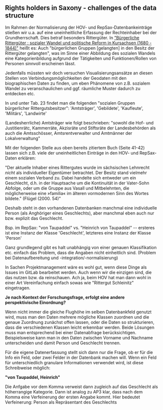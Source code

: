 ## Rights holders in Saxony - challenges of the data structure

Im Rahmen der Normalisierung der HOV- und RepSax-Datenbankeinträge stießen wir u.a. auf eine uneinheitliche Erfassung der Rechteinhaber bei der Grundherrschaft. Dies betraf besonders Rittergüter.
In ["Bürgerliche Rittergüter : sozialer Wandel und politische Reform in Kursachsen (1680 - 1844)"](https://digi20.digitale-sammlungen.de/de/fs1/object/display/bsb00056061_00147.html) heißt es:
Auch "bürgerlichen Gruppen [gelangten] in den Besitz der Rittergüter gelangten", was im Sinne einer Abbildung des sozialen Wandels eine Kategorienbildung aufgrund der Tätigkeiten und Funktionen/Rollen von Personen
sinnvoll erscheinen lässt.

Jedenfalls müssten wir doch versuchen Visualisierungsansätze an diesen Stellen von Verbindungsmöglichkeiten der Geodaten mit den biographischen Daten zu finden, 
um eben Phänomene von z.B. sozialem Wandel zu veranschaulichen und ggf. räumliche Muster dadurch zu entdecken etc.

In und unter Tab. 23 findet man die folgenden "sozialen Gruppen bürgerlicher Rittergutsbesitzer": 'Amtsträger', 'Gebildete', 'Kaufleute', 'Militärs', 'Landwirte'

(Landesherrliche) Amtsträger wie folgt beschrieben: 
"sowohl die Hof- und Justitienrätc, Kammerräte, Akzisräte und Stiftsräte der Landesbehörden als auch die Amtsschösser, 
Amtsrentverwalter und Amtmänner der Lokalverwaltung"

Mit der folgenden Stelle aus oben bereits zitiertem Buch (Seite 41-42) lassen sich z.B. viele der uneinheitlichen Einträge in den HOV- und RepSax-Daten erklären: 

"Der aktuelle Inhaber eines Rittergutes wurde im sächsischen Lehnrecht *nicht* als individueller Eigentümer betrachtet. 
Der Besitz stand vielmehr einem sozialen Verband zu. Dabei handelte sich entweder um ein Geschlecht, d.h. in der Hauptsache um die Kontinuität in der Vater-Sohn Abfolge,
oder um die Gruppe aus Vasall und Mitbelehnten, die möglicherweise eine »familia« im älteren vormodernen Sinn des Wortes bildete." (Flügel (2000. 54)"

Deshalb steht in den vorhandenen Datenbanken manchmal eine individuelle Person (als Anghöriger eines Geschlechts), aber manchmal eben auch nur bzw. explizit das Geschlecht.

Bsp. im RepSax: "von Taupaddel" vs. "Heinrich von Taupaddel" -- ersteres ist eine Instanz der Klasse 'Geschlecht', letzteres eine Instanz der Klasse 'Person'

Ganz grundlegend gibt es halt unabhängig von einer genauen Klassifikation etc. einfach das Problem, dass die Angaben nicht einheitlich sind.
(Problem bei Datenaufbereitung und -integration/-normalisierung)

In Sachen Projektmanagement wäre es wohl gut, wenn diese Dinge als Issues im GitLab bearbeitet werden. 
Auch wenn wir die einzigen sind, die das nutzen bzw. da reinschauen.
Ach ja, beim HOV hat man dann wohl in einer Art Vereinfachung einfach sowas wie "Rittergut Schleinitz" eingetragen.

**Je nach Kontext der Forschungsfrage, erfolgt eine andere perspektivische Einordnung?**

Wenn nicht immer die gleiche Flughöhe im selben Datenbankfeld genutzt wird, muss man den Daten mehrere mögliche Klassen zuordnen und die genaue Zuordnung zunächst offen
lassen, oder die Daten so strukturieren, dass die verschiedenen Klassen leicht erkennbar werden.
Beide Lösungen muss man entsprechend bei einer Datenabfrage berücksichtigen.
Beispielsweise kann man in den Daten zwischen Vorname und Nachname unterscheiden und damit Person und Geschlecht trennen.

Für die eigene Datenerfassung stellt sich dann nur die Frage,  ob er für die Info ein Feld, oder zwei Felder in der Datenbank machen will.
Wenn ein Feld für unterschiedlich granulare Informationen verwendet wird, ist diese Schreibweise möglich:

**"von Taupaddel, Heinrich"**

Die Anfgabe vor dem Komma verweist dann zugleich auf das Geschlecht als höherrangige Kategorie.
Dann ist analog zu AP3 klar, dass nach dem Komma eine Verfeinerung der ersten Angabe kommt. Hier bedeutet Verfeinerung: Person als Repräsentant des Geschlechts
